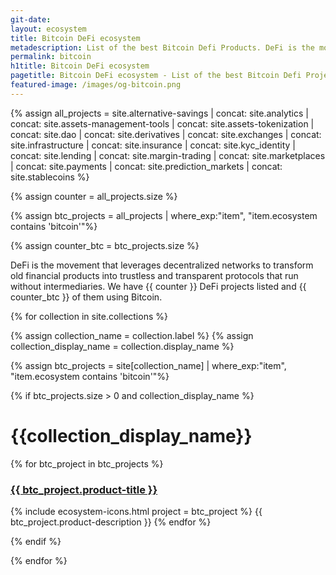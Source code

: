 ```yaml
---
git-date:
layout: ecosystem
title: Bitcoin DeFi ecosystem
metadescription: List of the best Bitcoin Defi Products. DeFi is the movement that leverages decentralized networks to transform old financial products into trustless and transparent protocols that run without intermediaries.
permalink: bitcoin
h1title: Bitcoin DeFi ecosystem
pagetitle: Bitcoin DeFi ecosystem - List of the best Bitcoin Defi Projects
featured-image: /images/og-bitcoin.png
---
```


{% assign all_projects = site.alternative-savings
| concat: site.analytics
| concat: site.assets-management-tools 
| concat: site.assets-tokenization 
| concat: site.dao
| concat: site.derivatives
| concat: site.exchanges
| concat: site.infrastructure
| concat: site.insurance
| concat: site.kyc_identity
| concat: site.lending
| concat: site.margin-trading
| concat: site.marketplaces
| concat: site.payments
| concat: site.prediction_markets
| concat: site.stablecoins
 %}
 
{% assign counter = all_projects.size %}

{% assign btc_projects = all_projects | where_exp:"item", "item.ecosystem contains 'bitcoin'"%}

{% assign counter_btc = btc_projects.size %}


DeFi is the movement that leverages decentralized networks to transform old financial products into trustless and transparent protocols that run without intermediaries. We have {{ counter }} DeFi projects listed and {{ counter_btc }} of them using Bitcoin.


{% for collection in site.collections %}

{% assign collection_name = collection.label %}
{% assign collection_display_name = collection.display_name %}

{% assign btc_projects =  site[collection_name] | where_exp:"item", "item.ecosystem contains 'bitcoin'"%}

{% if btc_projects.size > 0 and collection_display_name %}

# {{collection_display_name}}
{% for btc_project in btc_projects %}
### <a href="{{ btc_project.product-url }}">{{ btc_project.product-title }}</a>
{% include ecosystem-icons.html project = btc_project %}
{{ btc_project.product-description }}
{% endfor %}

{% endif %}

{% endfor %}
